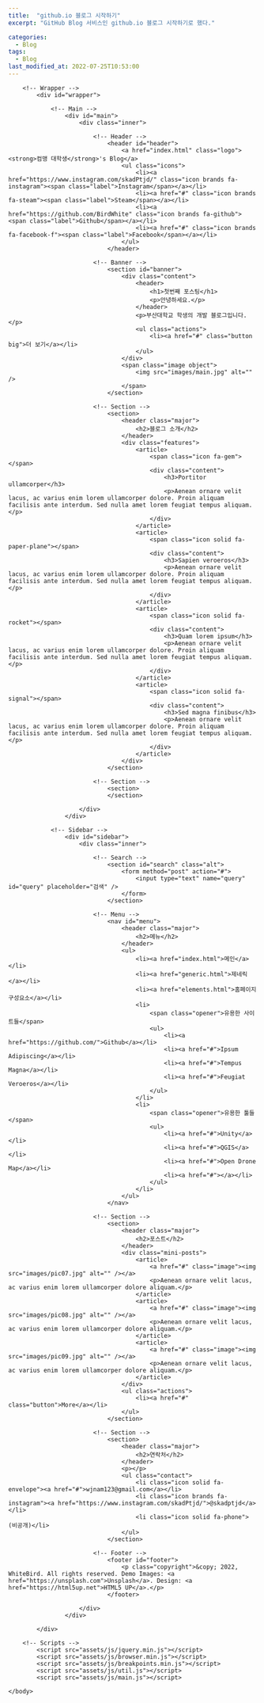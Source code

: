 ```yaml
---
title:  "github.io 블로그 시작하기"
excerpt: "GitHub Blog 서비스인 github.io 블로그 시작하기로 했다."

categories:
  - Blog
tags:
  - Blog
last_modified_at: 2022-07-25T10:53:00
---
```


<html>
	<head>
		<title>컴맹 대학생's 블로그</title>
		<meta charset="utf-8" />
		<meta name="viewport" content="width=device-width, initial-scale=1, user-scalable=no" />
		<link rel="stylesheet" href="assets/css/main.css" />
	</head>
	<body class="is-preload">

		<!-- Wrapper -->
			<div id="wrapper">

				<!-- Main -->
					<div id="main">
						<div class="inner">

							<!-- Header -->
								<header id="header">
									<a href="index.html" class="logo"><strong>컴맹 대학생</strong>'s Blog</a>
									<ul class="icons">
										<li><a href="https://www.instagram.com/skadPtjd/" class="icon brands fa-instagram"><span class="label">Instagram</span></a></li>
										<li><a href="#" class="icon brands fa-steam"><span class="label">Steam</span></a></li>
										<li><a href="https://github.com/BirdWhite" class="icon brands fa-github"><span class="label">Github</span></a></li>
										<li><a href="#" class="icon brands fa-facebook-f"><span class="label">Facebook</span></a></li>
									</ul>
								</header>

							<!-- Banner -->
								<section id="banner">
									<div class="content">
										<header>
											<h1>첫번째 포스팅</h1>
											<p>안녕하세요.</p>
										</header>
										<p>부산대학교 학생의 개발 블로그입니다.</p>
										<ul class="actions">
											<li><a href="#" class="button big">더 보기</a></li>
										</ul>
									</div>
									<span class="image object">
										<img src="images/main.jpg" alt="" />
									</span>
								</section>

							<!-- Section -->
								<section>
									<header class="major">
										<h2>블로그 소개</h2>
									</header>
									<div class="features">
										<article>
											<span class="icon fa-gem"></span>
											<div class="content">
												<h3>Portitor ullamcorper</h3>
												<p>Aenean ornare velit lacus, ac varius enim lorem ullamcorper dolore. Proin aliquam facilisis ante interdum. Sed nulla amet lorem feugiat tempus aliquam.</p>
											</div>
										</article>
										<article>
											<span class="icon solid fa-paper-plane"></span>
											<div class="content">
												<h3>Sapien veroeros</h3>
												<p>Aenean ornare velit lacus, ac varius enim lorem ullamcorper dolore. Proin aliquam facilisis ante interdum. Sed nulla amet lorem feugiat tempus aliquam.</p>
											</div>
										</article>
										<article>
											<span class="icon solid fa-rocket"></span>
											<div class="content">
												<h3>Quam lorem ipsum</h3>
												<p>Aenean ornare velit lacus, ac varius enim lorem ullamcorper dolore. Proin aliquam facilisis ante interdum. Sed nulla amet lorem feugiat tempus aliquam.</p>
											</div>
										</article>
										<article>
											<span class="icon solid fa-signal"></span>
											<div class="content">
												<h3>Sed magna finibus</h3>
												<p>Aenean ornare velit lacus, ac varius enim lorem ullamcorper dolore. Proin aliquam facilisis ante interdum. Sed nulla amet lorem feugiat tempus aliquam.</p>
											</div>
										</article>
									</div>
								</section>

							<!-- Section -->
								<section>
								</section>

						</div>
					</div>

				<!-- Sidebar -->
					<div id="sidebar">
						<div class="inner">

							<!-- Search -->
								<section id="search" class="alt">
									<form method="post" action="#">
										<input type="text" name="query" id="query" placeholder="검색" />
									</form>
								</section>

							<!-- Menu -->
								<nav id="menu">
									<header class="major">
										<h2>메뉴</h2>
									</header>
									<ul>
										<li><a href="index.html">메인</a></li>
										<li><a href="generic.html">제네릭</a></li>
										<li><a href="elements.html">홈페이지 구성요소</a></li>
										<li>
											<span class="opener">유용한 사이트들</span>
											<ul>
												<li><a href="https://github.com/">Github</a></li>
												<li><a href="#">Ipsum Adipiscing</a></li>
												<li><a href="#">Tempus Magna</a></li>
												<li><a href="#">Feugiat Veroeros</a></li>
											</ul>
										</li>
										<li>
											<span class="opener">유용한 툴들</span>
											<ul>
												<li><a href="#">Unity</a></li>
												<li><a href="#">QGIS</a></li>
												<li><a href="#">Open Drone Map</a></li>
												<li><a href="#"></a></li>
											</ul>
										</li>
									</ul>
								</nav>

							<!-- Section -->
								<section>
									<header class="major">
										<h2>포스트</h2>
									</header>
									<div class="mini-posts">
										<article>
											<a href="#" class="image"><img src="images/pic07.jpg" alt="" /></a>
											<p>Aenean ornare velit lacus, ac varius enim lorem ullamcorper dolore aliquam.</p>
										</article>
										<article>
											<a href="#" class="image"><img src="images/pic08.jpg" alt="" /></a>
											<p>Aenean ornare velit lacus, ac varius enim lorem ullamcorper dolore aliquam.</p>
										</article>
										<article>
											<a href="#" class="image"><img src="images/pic09.jpg" alt="" /></a>
											<p>Aenean ornare velit lacus, ac varius enim lorem ullamcorper dolore aliquam.</p>
										</article>
									</div>
									<ul class="actions">
										<li><a href="#" class="button">More</a></li>
									</ul>
								</section>

							<!-- Section -->
								<section>
									<header class="major">
										<h2>연락처</h2>
									</header>
									<p></p>
									<ul class="contact">
										<li class="icon solid fa-envelope"><a href="#">wjnam123@gmail.com</a></li>
										<li class="icon brands fa-instagram"><a href="https://www.instagram.com/skadPtjd/">@skadptjd</a></li>
										<li class="icon solid fa-phone">(비공개)</li>
									</ul>
								</section>

							<!-- Footer -->
								<footer id="footer">
									<p class="copyright">&copy; 2022, WhiteBird. All rights reserved. Demo Images: <a href="https://unsplash.com">Unsplash</a>. Design: <a href="https://html5up.net">HTML5 UP</a>.</p>
								</footer>

						</div>
					</div>

			</div>

		<!-- Scripts -->
			<script src="assets/js/jquery.min.js"></script>
			<script src="assets/js/browser.min.js"></script>
			<script src="assets/js/breakpoints.min.js"></script>
			<script src="assets/js/util.js"></script>
			<script src="assets/js/main.js"></script>

	</body>
</html>
